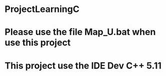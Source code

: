 # ProjectLearningC
# Please use the file Map_U.bat when use this project
# This project use the IDE Dev C++ 5.11